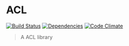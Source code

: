 # ACL

[![Build Status](https://travis-ci.org/netiam/acl.svg)](https://travis-ci.org/netiam/acl)
[![Dependencies](https://david-dm.org/netiam/acl.svg)](https://david-dm.org/netiam/acl)
[![Code Climate](https://codeclimate.com/github/netiam/acl/badges/gpa.svg)](https://codeclimate.com/github/netiam/acl)

> A ACL library

